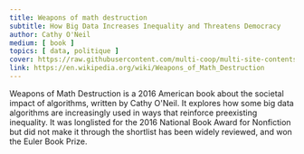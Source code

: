 ```yaml
---
title: Weapons of math destruction
subtitle: How Big Data Increases Inequality and Threatens Democracy
author: Cathy O'Neil
medium: [ book ]
topics: [ data, politique ]
cover: https://raw.githubusercontent.com/multi-coop/multi-site-contents/maj-edito/texts/ressources/images/Weapons_of_Math_Destruction.jpg
link: https://en.wikipedia.org/wiki/Weapons_of_Math_Destruction
---
```


Weapons of Math Destruction is a 2016 American book about the societal impact of algorithms, written by Cathy O'Neil. It explores how some big data algorithms are increasingly used in ways that reinforce preexisting inequality. It was longlisted for the 2016 National Book Award for Nonfiction but did not make it through the shortlist has been widely reviewed, and won the Euler Book Prize.
